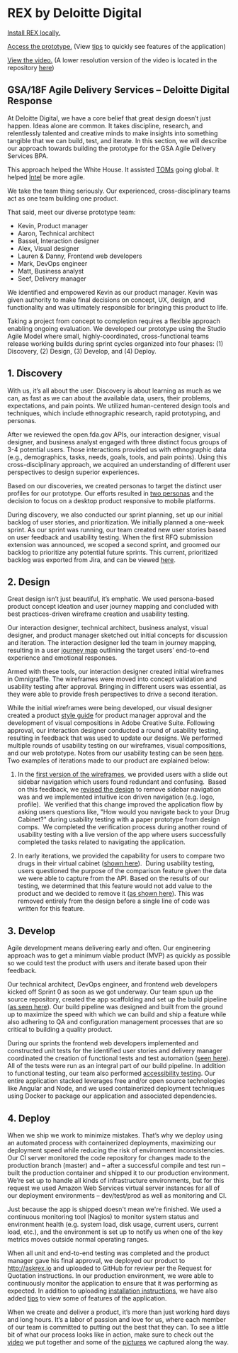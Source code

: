 # REX by Deloitte Digital

[Install REX locally.](https://github.com/DeloitteDigitalDC/REX/blob/master/INSTALL.md)

[Access the prototype.](http://askrex.io/) (View [tips](https://github.com/DeloitteDigitalDC/REX/blob/master/Tips.md) to quickly see features of the application)

[View the video.](https://vimeo.com/132462802) (A lower resolution version of the video is located in the repository [here](https://github.com/DeloitteDigitalDC/REX/blob/master/evidence/media/18F-Proposal-720p.mp4))


## GSA/18F Agile Delivery Services – Deloitte Digital Response

At Deloitte Digital, we have a core belief that great design doesn’t just happen. Ideas alone are common. It takes discipline, research, and relentlessly talented and creative minds to make insights into something tangible that we can build, test, and iterate. In this section, we will describe our approach towards building the prototype for the GSA Agile Delivery Services BPA.

This approach helped the White House. It assisted [TOMs](http://www.deloittedigital.com/work/case_study/toms) going global. It helped [Intel](http://www.deloittedigital.com/work/case_study/intel) be more agile.

We take the team thing seriously. Our experienced, cross-disciplinary teams act as one team building one product.

That said, meet our diverse prototype team:
* Kevin, Product manager
* Aaron, Technical architect
* Bassel, Interaction designer
* Alex, Visual designer
* Lauren & Danny, Frontend web developers
* Mark, DevOps engineer
* Matt, Business analyst
* Seef, Delivery manager

We identified and empowered Kevin as our product manager. Kevin was given authority to make final decisions on concept, UX, design, and functionality and was ultimately responsible for bringing this product to life.

Taking a project from concept to completion requires a flexible approach enabling ongoing evaluation. We developed our prototype using the Studio Agile Model where small, highly-coordinated, cross-functional teams release working builds during sprint cycles organized into four phases: (1) Discovery, (2) Design, (3) Develop, and (4) Deploy.

## 1. Discovery

With us, it’s all about the user. Discovery is about learning as much as we can, as fast as we can about the available data, users, their problems, expectations, and pain points. We utilized human-centered design tools and techniques, which include ethnographic research, rapid prototyping, and personas.

After we reviewed the open.fda.gov APIs, our interaction designer, visual designer, and business analyst engaged with three distinct focus groups of 3-4 potential users. Those interactions provided us with ethnographic data (e.g., demographics, tasks, needs, goals, tools, and pain points). Using this cross-disciplinary approach, we acquired an understanding of different user perspectives to design superior experiences.

Based on our discoveries, we created personas to target the distinct user profiles for our prototype. Our efforts resulted in [two personas](https://github.com/DeloitteDigitalDC/REX/blob/master/evidence/ux/ReX-Personas-Final.pdf) and the decision to focus on a desktop product responsive to mobile platforms.

During discovery, we also conducted our sprint planning, set up our initial backlog of user stories, and prioritization. We initially planned a one-week sprint. As our sprint was running, our team created new user stories based on user feedback and usability testing.
When the first RFQ submission extension was announced, we scoped a second sprint, and groomed our backlog to prioritize any potential future sprints. This current, prioritized backlog was exported from Jira, and can be viewed [here](https://github.com/DeloitteDigitalDC/REX/blob/master/evidence/ReX-Backlog.png).


## 2. Design

Great design isn’t just beautiful, it’s emphatic. We used persona-based product concept ideation and user journey mapping and concluded with best practices-driven wireframe creation and usability testing.

Our interaction designer, technical architect, business analyst, visual designer, and product manager sketched out initial concepts for discussion and iteration.  The interaction designer led the team in journey mapping, resulting in a user [journey map](https://github.com/DeloitteDigitalDC/REX/blob/master/evidence/ux/ReX-GSA%20ADS%20Journey%20Map_Deloitte.pdf) outlining the target users’ end-to-end experience and emotional responses.

Armed with these tools, our interaction designer created initial wireframes in Omnigraffle. The wireframes were moved into concept validation and usability testing after approval. Bringing in different users was essential, as they were able to provide fresh perspectives to drive a second iteration.

While the initial wireframes were being developed, our visual designer created a product [style guide](https://github.com/DeloitteDigitalDC/REX/blob/master/evidence/design/ReX-Styleguide-V3.pdf) for product manager approval and the development of visual compositions in Adobe Creative Suite. Following approval, our interaction designer conducted a round of usability testing, resulting in feedback that was used to update our designs. We performed multiple rounds of usability testing on our wireframes, visual compositions, and our web prototype. Notes from our usability testing can be seen [here](https://github.com/DeloitteDigitalDC/REX/tree/master/evidence/quality-assurance).  Two examples of iterations made to our product are explained below:

1. In the [first version of the wireframes](https://github.com/DeloitteDigitalDC/REX/blob/master/evidence/ux/ReX-Wireframes-v1.pdf), we provided users with a slide out sidebar navigation which users found redundant and confusing.  Based on this feedback, we [revised the design](https://github.com/DeloitteDigitalDC/REX/blob/master/evidence/ux/ReX-Wireframes-v5.pdf) to remove sidebar navigation was and we implemented intuitive icon driven navigation (e.g. logo, profile).  We verified that this change improved the application flow by asking users questions like, "How would you navigate back to your Drug Cabinet?" during usability testing with a paper prototype from design comps.  We completed the verification process during another round of usability testing with a live version of the app where users successfully completed the tasks related to navigating the application.

2. In early iterations, we provided the capability for users to compare two drugs in their virtual cabinet ([shown here](https://github.com/DeloitteDigitalDC/REX/blob/master/evidence/design/ReX-Comps-v2.pdf)).  During usability testing, users questioned the purpose of the comparison feature given the data we were able to capture from the API. Based on the results of our testing, we determined that this feature would not add value to the product and we decided to remove it ([as shown here](https://github.com/DeloitteDigitalDC/REX/blob/master/evidence/design/ReX-Comps-v3.pdf)). This was removed entirely from the design before a single line of code was written for this feature.

## 3. Develop

Agile development means delivering early and often. Our engineering approach was to get a minimum viable product (MVP) as quickly as possible so we could test the product with users and iterate based upon their feedback.

Our technical architect, DevOps engineer, and frontend web developers kicked off Sprint 0 as soon as we got underway.  Our team spun up the source repository, created the app scaffolding and set up the build pipeline ([as seen here](https://github.com/DeloitteDigitalDC/REX/blob/master/evidence/ReX-DevOps.pdf)).  Our build pipeline was designed and built from the ground up to maximize the speed with which we can build and ship a feature while also adhering to QA and configuration management processes that are so critical to building a quality product.

During our sprints the frontend web developers implemented and constructed unit tests for the identified user stories and delivery manager coordinated the creation of functional tests and test automation ([seen here](https://github.com/DeloitteDigitalDC/REX/blob/master/evidence/quality-assurance/Test_Automation_movie.mp4)).  All of the tests were run as an integral part of our build pipeline.  In addition to functional testing, our team also performed [accessibility testing](https://github.com/DeloitteDigitalDC/REX/tree/master/evidence/quality-assurance/accessability).  Our entire application stacked leverages free and/or open source technologies like Angular and Node, and we used containerized deployment techniques using Docker to package our application and associated dependencies.

## 4. Deploy

When we ship we work to minimize mistakes.  That’s why we deploy using an automated process with containerized deployments, maximizing our deployment speed while reducing the risk of environment inconsistencies.  Our CI server monitored the code repository for changes made to the production branch (master) and – after a successful compile and test run – built the production container and shipped it to our production environment.  We’re set up to handle all kinds of infrastructure environments, but for this request we used Amazon Web Services virtual server instances for all of our deployment environments – dev/test/prod as well as monitoring and CI.

Just because the app is shipped doesn't mean we're finished. We used a continuous monitoring tool (Nagios) to monitor system status and environment health (e.g. system load, disk usage, current users, current load, etc.), and the environment is set up to notify us when one of the key metrics moves outside normal operating ranges.

When all unit and end-to-end testing was completed and the product manager gave his final approval, we deployed our product to http://askrex.io and uploaded to GitHub for review per the Request for Quotation instructions. In our production environment, we were able to continuously monitor the application to ensure that it was performing as expected.  In addition to uploading [installation instructions](https://github.com/DeloitteDigitalDC/REX/blob/master/INSTALL.md), we have also added [tips](https://github.com/DeloitteDigitalDC/REX/blob/master/Tips.md) to view some of features of the application.

When we create and deliver a product, it’s more than just working hard days and long hours. It’s a labor of passion and love for us, where each member of our team is committed to putting out the best that they can. To see a little bit of what our process looks like in action, make sure to check out the [video](https://github.com/DeloitteDigitalDC/REX/blob/master/evidence/media/18F-Proposal-720p.mp4) we put together and some of the [pictures](https://github.com/DeloitteDigitalDC/REX/tree/master/evidence/media) we captured along the way.
